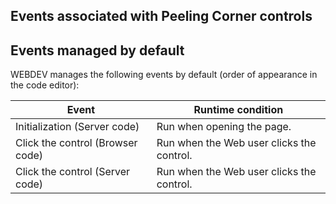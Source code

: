 
## Events associated with Peeling Corner controls
			

<a name="NOTE1"></a>
<a name="NOTE1_1"></a>


## Events managed by default
<a name="events_managed_default_ELTTEXTE000073"></a>
WEBDEV manages the following events by default (order of appearance in the code editor):

| Event | Runtime condition |
| --- | --- |
| Initialization (Server code) | Run when opening the page. |
| Click the control (Browser code) | Run when the Web user clicks the control. |
| Click the control (Server code) | Run when the Web user clicks the control. |




